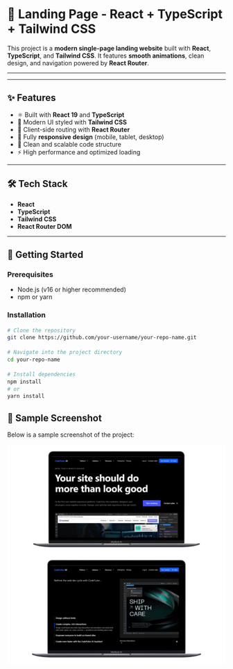 # 🚀 Landing Page - React + TypeScript + Tailwind CSS

This project is a **modern single-page landing website** built with **React**, **TypeScript**, and **Tailwind CSS**. It features **smooth animations**, clean design, and navigation powered by **React Router**.

---



---

## ✨ Features

- ⚛️ Built with **React 19** and **TypeScript**
- 🎨 Modern UI styled with **Tailwind CSS**
- 🧭 Client-side routing with **React Router**
- 📱 Fully **responsive design** (mobile, tablet, desktop)
- 🧼 Clean and scalable code structure
- ⚡ High performance and optimized loading

---

## 🛠️ Tech Stack

- **React**
- **TypeScript**
- **Tailwind CSS**
- **React Router DOM**

---

## 🚀 Getting Started

### Prerequisites

- Node.js (v16 or higher recommended)
- npm or yarn

### Installation

```bash
# Clone the repository
git clone https://github.com/your-username/your-repo-name.git

# Navigate into the project directory
cd your-repo-name

# Install dependencies
npm install
# or
yarn install

```


## 📸 Sample Screenshot

Below is a sample screenshot of the project:

![Project Screenshot](public/assets/project.jpg)


